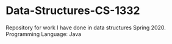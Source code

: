 # Data-Structures-CS-1332

Repository for work I have done in data structures Spring 2020.
Programming Language: Java
